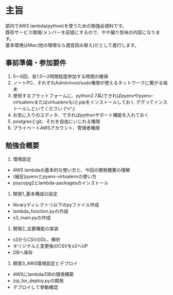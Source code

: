 # 主旨
部内でAWS lambda(python)を使うための勉強会資料です。  
既存サービス環境/メンバーを前提にするので、やや偏り気味の内容になります。  
基本環境はMac(他の環境なら適宜読み替え)だとして進行します。

## 事前準備・参加要件
1. 5〜6回、各1.5〜2時間程度参加する時間の確保
1. ノートPC、それぞれAdmin/root/sudo権限が使えるネットワークに繋がる端末
1. 使用するプラットフォームに、python2.7系(できればpyenvやpyenv-virtualenvまたはvirtualenvも)とpipをインストールしておく
ググってインストールしといてください (^v^;)
1. お気に入りのエディタ、できればpythonサポート機能を入れておく
1. postgresとgit、それを自由にいじれる権限
1. プライベートAWSアカウント、管理者権限

## 勉強会概要
1. 環境設定  
  * AWS lambdaの基本的な使い方と、今回の開発概要の理解
  * (補足)pyenvとpyenv-virtualenvの使い方
  * psycopg2とlambda-packagesのインストール
1. 開発1_基本構成の設定
  * libraryディレクトリ以下のpyファイル作成
  * lambda_function.pyの作成
  * s3_main.pyの作成
1. 開発2_主要機能の実装  
  * s3からCSVのDL、解析
  * オリジナルと変更後のCSVをs3へUP
  * DBへ保存
1. 開発3_AWS環境設定とデプロイ  
  * AWSにlambda/DBの環境構築
  * zip_for_deploy.pyの開発
  * デプロイして挙動確認
